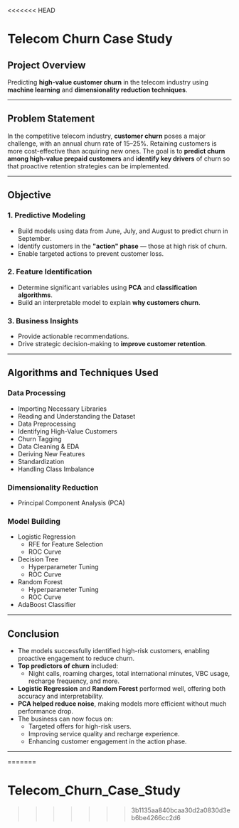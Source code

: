 <<<<<<< HEAD
# Telecom Churn Case Study

##  Project Overview
Predicting **high-value customer churn** in the telecom industry using **machine learning** and **dimensionality reduction techniques**.

---

##  Problem Statement
In the competitive telecom industry, **customer churn** poses a major challenge, with an annual churn rate of 15–25%. Retaining customers is more cost-effective than acquiring new ones. The goal is to **predict churn among high-value prepaid customers** and **identify key drivers** of churn so that proactive retention strategies can be implemented.

---

##  Objective

### 1. Predictive Modeling
- Build models using data from June, July, and August to predict churn in September.
- Identify customers in the **"action" phase** — those at high risk of churn.
- Enable targeted actions to prevent customer loss.

### 2. Feature Identification
- Determine significant variables using **PCA** and **classification algorithms**.
- Build an interpretable model to explain **why customers churn**.

### 3. Business Insights
- Provide actionable recommendations.
- Drive strategic decision-making to **improve customer retention**.

---

##  Algorithms and Techniques Used

###  Data Processing
- Importing Necessary Libraries
- Reading and Understanding the Dataset
- Data Preprocessing
- Identifying High-Value Customers
- Churn Tagging
- Data Cleaning & EDA
- Deriving New Features
- Standardization
- Handling Class Imbalance

###  Dimensionality Reduction
- Principal Component Analysis (PCA)

###  Model Building
- Logistic Regression
  - RFE for Feature Selection
  - ROC Curve
- Decision Tree
  - Hyperparameter Tuning
  - ROC Curve
- Random Forest
  - Hyperparameter Tuning
  - ROC Curve
- AdaBoost Classifier

---

## Conclusion

- The models successfully identified high-risk customers, enabling proactive engagement to reduce churn.
- **Top predictors of churn** included:
  - Night calls, roaming charges, total international minutes, VBC usage, recharge frequency, and more.
- **Logistic Regression** and **Random Forest** performed well, offering both accuracy and interpretability.
- **PCA helped reduce noise**, making models more efficient without much performance drop.
- The business can now focus on:
  - Targeted offers for high-risk users.
  - Improving service quality and recharge experience.
  - Enhancing customer engagement in the action phase.
---
=======
# Telecom_Churn_Case_Study
>>>>>>> 3b1135aa840bcaa30d2a0830d3eb6be4266cc2d6
